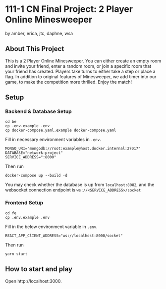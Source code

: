 # 111-1 CN Final Project: 2 Player Online Minesweeper
by amber, erica, jtc, daphne, wsa

## About This Project
This is a 2 Player Online Minesweeper. You can either create an empty room and invite your friend, enter a random room, or join a specific room that your friend has created. Players take turns to either take a step or place a flag. In addition to original features of Minesweeper, we add timer into our game, to make the competition more thrilled. Enjoy the match!

## Setup
### Backend & Database Setup

```shell
cd be
cp .env.example .env
cp docker-compose.yaml.example docker-compose.yaml
```

Fill in necessary environment variables in `.env`.
```
MONGO_URI="mongodb://root:example@host.docker.internal:27017"
DATABASE="network-project"
SERVICE_ADDRESS=":8000"
```

Then run
```shell
docker-compose up --build -d
```
You may check whether the database is up from `localhost:8082`, and the websocket connection endpoint is `ws://<SERVICE_ADDRESS>/socket`


### Frontend Setup

```shell
cd fe
cp .env.example .env
```

Fill in the below environment variable in `.env`.
```shell
REACT_APP_ClIENT_ADDRESS="ws://localhost:8000/socket"
```

Then run
```
yarn start
```

## How to start and play
Open http://localhost:3000.